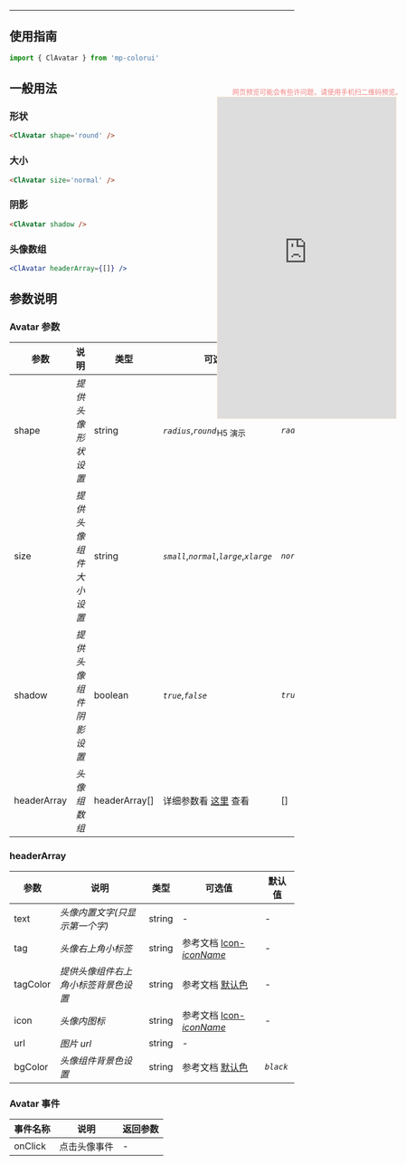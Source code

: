 ****

## 使用指南

```js
import { ClAvatar } from 'mp-colorui'
```

## 一般用法

### 形状

```html
<ClAvatar shape='round' />
```

### 大小

```html
<ClAvatar size='normal' />
```

### 阴影

```html
<ClAvatar shadow />
```

### 头像数组

```jsx
<ClAvatar headerArray={[]} />
```

## 参数说明

### Avatar 参数

| 参数        | 说明                   | 类型          | 可选值                                              | 默认值     |
| ----------- | ---------------------- | ------------- | --------------------------------------------------- | ---------- |
| shape       | *提供头像形状设置*     | string        | *`radius`*,*`round`*                                | *`radius`* |
| size        | *提供头像组件大小设置* | string        | *`small`*,*`normal`*,*`large`*,*`xlarge`*           | *`normal`* |
| shadow      | *提供头像组件阴影设置* | boolean       | *`true`*,*`false`*                                  | *`true`*   |
| headerArray | *头像组数组*           | headerArray[] | 详细参数看 [这里](/view/avatar?id=headerarray) 查看 | []         |

### headerArray

| 参数     | 说明                                 | 类型   | 可选值                                             | 默认值    |
| -------- | ------------------------------------ | ------ | -------------------------------------------------- | --------- |
| text     | *头像内置文字(只显示第一个字)*       | string | -                                                  | -         |
| tag      | *头像右上角小标签*                   | string | 参考文档 [Icon-*iconName*](/base/icon?id=iconname) | -         |
| tagColor | *提供头像组件右上角小标签背景色设置* | string | 参考文档 [默认色](/home/color)    | -         |
| icon     | *头像内图标*                         | string | 参考文档 [Icon-*iconName*](/base/icon?id=iconname) | -         |
| url      | *图片 url*                           | string | -                                                  |           |
| bgColor  | *头像组件背景色设置*                 | string | 参考文档 [默认色](/home/color)    | *`black`* |

### Avatar 事件

| 事件名称 | 说明         | 返回参数 |
| -------- | ------------ | -------- |
| onClick  | 点击头像事件 | -        |


<div style="position: fixed; right:10px; top: 5%">
<div style="width: 355px; display: flex; flex-wrap: wrap; justify-content: center; align-items: center; font-size: 12px; color: lightcoral">网页预览可能会有些许问题，请使用手机扫二维码预览。</div>
<iframe style="border: 1px solid antiquewhite" src="https://yinliangdream.github.io/mp-colorui-h5-demo/#/pages/components/avatar/index" height="568" width="316"></iframe>
<div>
		<p>H5 演示</p>
		<div id='qrcode'></div>
	</div>
</div>

<script>
	new Vue({
		el: '#main',
		mounted() {
			setTimeout(() => {
				const id = document.getElementById("qrcode");
				new QRCode(id, {
					text: "https://yinliangdream.github.io/mp-colorui-h5-demo/#/pages/components/avatar/index",
					width: 128,
					height: 128,
					colorDark : "#000000",
					colorLight : "#ffffff",
					correctLevel : QRCode.CorrectLevel.H
				});
			});
		}
	})
</script>
